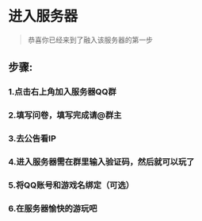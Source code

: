 # 进入服务器
> 恭喜你已经来到了融入该服务器的第一步
## 步骤:
### 1.点击右上角加入服务器QQ群
### 2.填写问卷，填写完成请@群主
### 3.去公告看IP
### 4.进入服务器需在群里输入验证码，然后就可以玩了
### 5.将QQ账号和游戏名绑定（可选）
### 6.在服务器愉快的游玩吧
